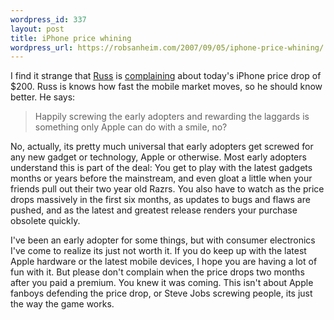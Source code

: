 ```yaml
--- 
wordpress_id: 337
layout: post
title: iPhone price whining
wordpress_url: https://robsanheim.com/2007/09/05/iphone-price-whining/
---
```

I find it strange that <a href="https://www.russellbeattie.com/">Russ</a> is <a href="https://www.russellbeattie.com/blog/can-i-have-my-200-back">complaining</a> about today's iPhone price drop of $200.  Russ is knows how fast the mobile market moves, so he should know better.  He says:

<blockquote>Happily screwing the early adopters and rewarding the laggards is something only Apple can do with a smile, no?</blockquote>

No, actually, its pretty much universal that early adopters get screwed for any new gadget or technology, Apple or otherwise.  Most early adopters understand this is part of the deal: You get to play with the latest gadgets months or years before the mainstream, and even gloat a little when your friends pull out their two year old Razrs.  You also have to watch as the price drops massively in the first six months, as updates to bugs and flaws are pushed, and as the latest and greatest release renders your purchase obsolete quickly.

I've been an early adopter for some things, but with consumer electronics I've come to realize its just not worth it.  If you do keep up with the latest Apple hardware or the latest mobile devices, I hope you are having a lot of fun with it.  But please don't complain when the price drops two months after you paid a premium.  You knew it was coming.  This isn't about Apple fanboys defending the price drop, or Steve Jobs screwing people, its just the way the game works.
